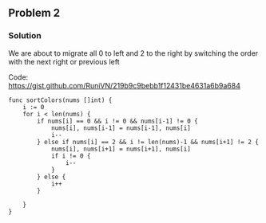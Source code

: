 ## Problem 2

### Solution
We are about to migrate all 0 to left and 2 to the right by switching the order with the next right or previous left

Code:
https://gist.github.com/RuniVN/219b9c9bebb1f12431be4631a6b9a684

```
func sortColors(nums []int) {
	i := 0
	for i < len(nums) {
		if nums[i] == 0 && i != 0 && nums[i-1] != 0 {
			nums[i], nums[i-1] = nums[i-1], nums[i]
			i--
		} else if nums[i] == 2 && i != len(nums)-1 && nums[i+1] != 2 {
			nums[i], nums[i+1] = nums[i+1], nums[i]
			if i != 0 {
				i--
			}
		} else {
			i++
		}

	}
}
```
